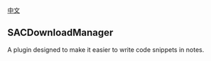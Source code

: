 [中文](https://github.com/leolee9086/SACCompiler/blob/master/README_zh_CN.md)

## SACDownloadManager

A plugin designed to make it easier to write code snippets in notes.